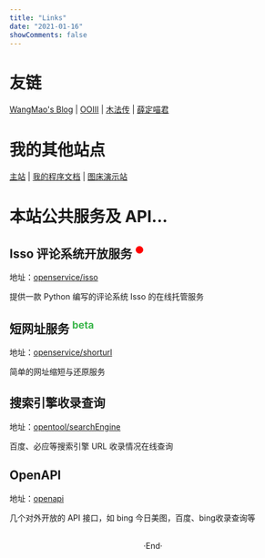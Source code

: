 ```yaml
---
title: "Links"
date: "2021-01-16"
showComments: false
---
```


# 友链

[WangMao's Blog](https://blog.wangmao.me/) |
[OOIII](https://ooiii.com/) |
[木法传](https://www.mofazhuan.com/) |
[薛定喵君](http://xuedingmiao.com/)

# 我的其他站点

[主站](https://www.saintic.com) |
[我的程序文档](https://docs.saintic.com) |
[图床演示站](http://demo.picbed.pro)

# 本站公共服务及 API...

## Isso 评论系统开放服务 <sup style="color:red" >●</sup>

地址：[openservice/isso](https://open.saintic.com/openservice/isso)

提供一款 Python 编写的评论系统 Isso 的在线托管服务

## 短网址服务 <sup style="color:#39b54a" >beta</sup>

地址：[openservice/shorturl](https://open.saintic.com/openservice/shorturl/)

简单的网址缩短与还原服务

## 搜索引擎收录查询

地址：[opentool/searchEngine](https://open.saintic.com/onlinetool/searchEngineQuery)

百度、必应等搜索引擎 URL 收录情况在线查询

## OpenAPI

地址：[openapi](https://open.saintic.com/openapi)

几个对外开放的 API 接口，如 bing 今日美图，百度、bing收录查询等

<br>

<center>  ·End·  </center>
